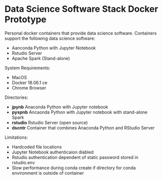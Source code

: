 # Data Science Software Stack Docker Prototype

Personal docker containers that provide data science software.  Containers 
support the following data science software:
* Aanconda Python with Jupyter Notebook
* Rstudio Server 
* Apache Spark (Stand-alone)

System Requirements:
* MacOS
* Docker 18.06.1 ce
* Chrome Browser

Directories:
* **jpynb** Anaconda Python with Jupyter notebook
* **pyspnb** Ancaonda Python with Jupyter notebook with stand-alone Spark
* **rstudio** Rstudio Server (open source)
* **dscntr** Container that combines Anaconda Python and RStudio Server


Limitations:
* Hardcoded file locations
* Jupyter Notebook authenticaion diabled
* Rstudio authentication dependent of static password stored in rstudio.env
* Slow performance during conda create if directory for conda environment is outside of container